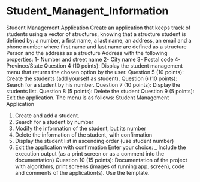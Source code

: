 # Student_Managent_Information

Student Management Application
Create an application that keeps track of students using a vector of structures, knowing that a structure student is defined by: a number, a first name, a last name, an address, an email and a phone number where first name and last name are defined as a structure Person and the address as a structure Address with the following properties:
1- Number and street name
2- City name
3- Postal code
4- Province/State
Question 4 (10 points): Display the student management menu that returns the chosen option by the user.
Question 5 (10 points): Create the students (add yourself as student).
Question 6 (10 points): Search for a student by his number.
Question 7 (10 points): Display the students list.
Question 8 (5 points): Delete the student
Question 9 (5 points): Exit the application.
The menu is as follows:
Student Management Application
1. Create and add a student.
2. Search for a student by number
3. Modify the information of the student, but its number
4. Delete the information of the student, with confirmation
5. Display the student list in ascending order (use student number)
6. Exit the application with confirmation
Enter your choice: _
Include the execution output (as a print screen or as a comment into the documentation)
Question 10 (15 points): Documentation of the project with algorithms, print screens (images of running app. screen), code and comments of the application(s).
Use the template.
